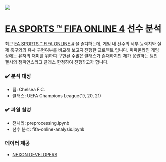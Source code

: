 ![](https://img.shields.io/badge/Language-Python3-brightgreen?style=flat-square)
# [EA SPORTS ™ FIFA ONLINE 4](http://fifaonline4.nexon.com/main/index) 선수 분석

최근 [EA SPORTS ™ FIFA ONLINE 4](http://fifaonline4.nexon.com/main/index) 을 즐겨하는데, 
게임 내 선수의 세부 능력치와 실제 축구와의 유사 구현여부를 비교해 보고자 진행한 프로젝트 입니다.
피파온라인 게임상에는 유저의 재미를 위하여 구현된 수많은 클래스가 존재하지만 제가 응원하는 팀인 첼시의 챔피언스리그 클래스 한정하여 진행하고자 합니다.

### ✔️ 분석 대상

- 팀: Chelsea F.C.
- 클래스: UEFA Champions League(19, 20, 21)

### ✔️ 파일 설명

- 전처리: preprocessing.ipynb
- 선수 분석: fifa-online-analysis.ipynb

### 데이터 제공
* [NEXON DEVELOPERS](<https://developers.nexon.com/>)